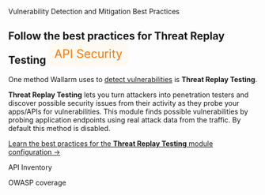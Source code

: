 


Vulnerability Detection and Mitigation Best Practices

## Follow the best practices for Threat Replay Testing <a href="../subscription-plans/#core-subscription-plans"><img src="../../images/api-security-tag.svg" style="border: none;margin-bottom: -4px;"></a>

One method Wallarm uses to [detect vulnerabilities](../about-wallarm/detecting-vulnerabilities.md) is **Threat Replay Testing**.

**Threat Replay Testing** lets you turn attackers into penetration testers and discover possible security issues from their activity as they probe your apps/APIs for vulnerabilities. This module finds possible vulnerabilities by probing application endpoints using real attack data from the traffic. By default this method is disabled.

[Learn the best practices for the **Threat Replay Testing** module configuration →](../vulnerability-detection/threat-replay-testing/setup.md)



API Inventory

OWASP coverage